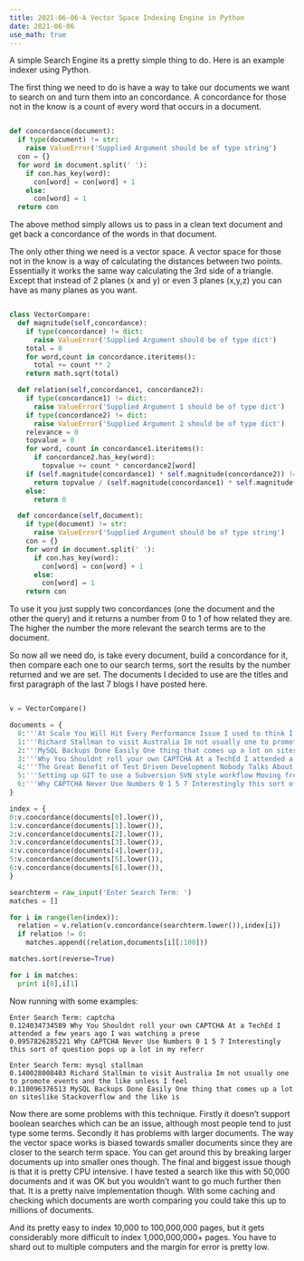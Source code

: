 ```yaml
---
title: 2021-06-06-A Vector Space Indexing Engine in Python
date: 2021-06-06
use_math: true
---
```


A simple Search Engine its a pretty simple thing to do. Here is an example indexer using Python.

The first thing we need to do is have a way to take our documents we want to search on and turn them into an concordance. A concordance for those not in the know is a count of every word that occurs in a document.

```python 

def concordance(document):
  if type(document) != str:
    raise ValueError('Supplied Argument should be of type string')
  con = {}
  for word in document.split(' '):
    if con.has_key(word):
      con[word] = con[word] + 1
    else:
      con[word] = 1
  return con

```

The above method simply allows us to pass in a clean text document and get back a concordance of the words in that document.

The only other thing we need is a vector space. A vector space for those not in the know is a way of calculating the distances between two points. Essentially it works the same way calculating the 3rd side of a triangle. Except that instead of 2 planes (x and y) or even 3 planes (x,y,z) you can have as many planes as you want. 

```python

class VectorCompare:
  def magnitude(self,concordance):
    if type(concordance) != dict:
      raise ValueError('Supplied Argument should be of type dict')
    total = 0
    for word,count in concordance.iteritems():
      total += count ** 2
    return math.sqrt(total)

  def relation(self,concordance1, concordance2):
    if type(concordance1) != dict:
      raise ValueError('Supplied Argument 1 should be of type dict')
    if type(concordance2) != dict:
      raise ValueError('Supplied Argument 2 should be of type dict')
    relevance = 0
    topvalue = 0
    for word, count in concordance1.iteritems():
      if concordance2.has_key(word):
        topvalue += count * concordance2[word]
    if (self.magnitude(concordance1) * self.magnitude(concordance2)) != 0:
      return topvalue / (self.magnitude(concordance1) * self.magnitude(concordance2))
    else:
      return 0

  def concordance(self,document):
    if type(document) != str:
      raise ValueError('Supplied Argument should be of type string')
    con = {}
    for word in document.split(' '):
      if con.has_key(word):
        con[word] = con[word] + 1
      else:
        con[word] = 1
    return con

```

To use it you just supply two concordances (one the document and the other the query) and it returns a number from 0 to 1 of how related they are. The higher the number the more relevant the search terms are to the document.

So now all we need do, is take every document, build a concordance for it, then compare each one to our search terms, sort the results by the number returned and we are set. The documents I decided to use are the titles and first paragraph of the last 7 blogs I have posted here.


```python

v = VectorCompare()

documents = {
  0:'''At Scale You Will Hit Every Performance Issue I used to think I knew a bit about performance scalability and how to keep things trucking when you hit large amounts of data Truth is I know diddly squat on the subject since the most I have ever done is read about how its done To understand how I came about realising this you need some background''',
  1:'''Richard Stallman to visit Australia Im not usually one to promote events and the like unless I feel there is a genuine benefit to be had by attending but this is one stands out Richard M Stallman the guru of Free Software is coming Down Under to hold a talk You can read about him here Open Source Celebrity to visit Australia''',
  2:'''MySQL Backups Done Easily One thing that comes up a lot on sites like Stackoverflow and the like is how to backup MySQL databases The first answer is usually use mysqldump This is all fine and good till you start to want to dump multiple databases You can do this all in one like using the all databases option however this makes restoring a single database an issue since you have to parse out the parts you want which can be a pain''',
  3:'''Why You Shouldnt roll your own CAPTCHA At a TechEd I attended a few years ago I was watching a presentation about Security presented by Rocky Heckman read his blog its quite good In it he was talking about security algorithms The part that really stuck with me went like this''',
  4:'''The Great Benefit of Test Driven Development Nobody Talks About The feeling of productivity because you are writing lots of code Think about that for a moment Ask any developer who wants to develop why they became a developer One of the first things that comes up is I enjoy writing code This is one of the things that I personally enjoy doing Writing code any code especially when its solving my current problem makes me feel productive It makes me feel like Im getting somewhere Its empowering''',
  5:'''Setting up GIT to use a Subversion SVN style workflow Moving from Subversion SVN to GIT can be a little confusing at first I think the biggest thing I noticed was that GIT doesnt have a specific workflow you have to pick your own Personally I wanted to stick to my Subversion like work-flow with a central server which all my machines would pull and push too Since it took a while to set up I thought I would throw up a blog post on how to do it''',
  6:'''Why CAPTCHA Never Use Numbers 0 1 5 7 Interestingly this sort of question pops up a lot in my referring search term stats Why CAPTCHAs never use the numbers 0 1 5 7 Its a relativity simple question with a reasonably simple answer Its because each of the above numbers are easy to confuse with a letter See the below''',
}

index = {
0:v.concordance(documents[0].lower()),
1:v.concordance(documents[1].lower()),
2:v.concordance(documents[2].lower()),
3:v.concordance(documents[3].lower()),
4:v.concordance(documents[4].lower()),
5:v.concordance(documents[5].lower()),
6:v.concordance(documents[6].lower()),
}

searchterm = raw_input('Enter Search Term: ')
matches = []

for i in range(len(index)):
  relation = v.relation(v.concordance(searchterm.lower()),index[i])
  if relation != 0:
    matches.append((relation,documents[i][:100]))

matches.sort(reverse=True)

for i in matches:
  print i[0],i[1]

```

Now running with some examples:

```
Enter Search Term: captcha
0.124034734589 Why You Shouldnt roll your own CAPTCHA At a TechEd I attended a few years ago I was watching a prese
0.0957826285221 Why CAPTCHA Never Use Numbers 0 1 5 7 Interestingly this sort of question pops up a lot in my referr

Enter Search Term: mysql stallman
0.140028008403 Richard Stallman to visit Australia Im not usually one to promote events and the like unless I feel
0.110096376513 MySQL Backups Done Easily One thing that comes up a lot on siteslike Stackoverflow and the like is

```

 Now there are some problems with this technique. Firstly it doesn’t support boolean searches which can be an issue, although most people tend to just type some terms. Secondly it has problems with larger documents. The way the vector space works is biased towards smaller documents since they are closer to the search term space. You can get around this by breaking larger documents up into smaller ones though. The final and biggest issue though is that it is pretty CPU intensive. I have tested a search like this with 50,000 documents and it was OK but you wouldn’t want to go much further then that. It is a pretty naive implementation though. With some caching and checking which documents are worth comparing you could take this up to millions of documents.

And its pretty easy to index 10,000 to 100,000,000 pages, but it gets considerably more difficult to index 1,000,000,000+ pages. You have to shard out to multiple computers and the margin for error is pretty low. 
